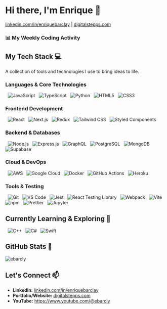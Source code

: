 # Hi there, I'm Enrique 👋

[linkedin.com/in/enriquebarclay](https://linkedin.com/in/enriquebarclay) | [digitalstepps.com](https://digitalstepps.com/)

### 📊 My Weekly Coding Activity

<!--START_SECTION:waka-->

<!--END_SECTION:waka-->

<h2>My Tech Stack 💻</h2>
<p>A collection of tools and technologies I use to bring ideas to life.</p>

### Languages & Core Technologies

<p>
  <img alt="JavaScript" src="https://img.shields.io/badge/JavaScript-F7DF1E?style=for-the-badge&logo=javascript&logoColor=black" />
  <img alt="TypeScript" src="https://img.shields.io/badge/TypeScript-3178C6?style=for-the-badge&logo=typescript&logoColor=white" />
  <img alt="Python" src="https://img.shields.io/badge/Python-3776AB?style=for-the-badge&logo=python&logoColor=white" />
  <img alt="HTML5" src="https://img.shields.io/badge/HTML5-E34F26?style=for-the-badge&logo=html5&logoColor=white" />
  <img alt="CSS3" src="https://img.shields.io/badge/CSS3-1572B6?style=for-the-badge&logo=css3&logoColor=white" />
</p>

### Frontend Development

<p>
  <img alt="React" src="https://img.shields.io/badge/React-20232A?style=for-the-badge&logo=react&logoColor=61DAFB" />
  <img alt="Next.js" src="https://img.shields.io/badge/Next.js-000000?style=for-the-badge&logo=nextdotjs&logoColor=white" />
  <img alt="Redux" src="https://img.shields.io/badge/Redux-593D88?style=for-the-badge&logo=redux&logoColor=white" />
  <img alt="Tailwind CSS" src="https://img.shields.io/badge/Tailwind_CSS-38B2AC?style=for-the-badge&logo=tailwindcss&logoColor=white" />
  <img alt="Styled Components" src="https://img.shields.io/badge/styled--components-DB7093?style=for-the-badge&logo=styled-components&logoColor=white" />
</p>

### Backend & Databases

<p>
  <img alt="Node.js" src="https://img.shields.io/badge/Node.js-339933?style=for-the-badge&logo=nodedotjs&logoColor=white" />
  <img alt="Express.js" src="https://img.shields.io/badge/Express.js-000000?style=for-the-badge&logo=express&logoColor=white" />
  <img alt="GraphQL" src="https://img.shields.io/badge/GraphQL-E10098?style=for-the-badge&logo=graphql&logoColor=white" />
  <img alt="PostgreSQL" src="https://img.shields.io/badge/PostgreSQL-316192?style=for-the-badge&logo=postgresql&logoColor=white" />
  <img alt="MongoDB" src="https://img.shields.io/badge/MongoDB-47A248?style=for-the-badge&logo=mongodb&logoColor=white" />
  <img alt="Supabase" src="https://img.shields.io/badge/Supabase-3FCF8E?style=for-the-badge&logo=supabase&logoColor=white" />
</p>

### Cloud & DevOps

<p>
  <img alt="AWS" src="https://img.shields.io/badge/Amazon_AWS-232F3E?style=for-the-badge&logo=amazon-aws&logoColor=white" />
  <img alt="Google Cloud" src="https://img.shields.io/badge/Google_Cloud-4285F4?style=for-the-badge&logo=google-cloud&logoColor=white" />
  <img alt="Docker" src="https://img.shields.io/badge/Docker-2496ED?style=for-the-badge&logo=docker&logoColor=white" />
  <img alt="GitHub Actions" src="https://img.shields.io/badge/GitHub_Actions-2088FF?style=for-the-badge&logo=github-actions&logoColor=white" />
  <img alt="Heroku" src="https://img.shields.io/badge/Heroku-430098?style=for-the-badge&logo=heroku&logoColor=white" />
</p>

### Tools & Testing

<p>
  <img alt="Git" src="https://img.shields.io/badge/Git-F05032?style=for-the-badge&logo=git&logoColor=white" />
  <img alt="VS Code" src="https://img.shields.io/badge/VS_Code-007ACC?style=for-the-badge&logo=visual-studio-code&logoColor=white" />
  <img alt="Jest" src="https://img.shields.io/badge/Jest-C21325?style=for-the-badge&logo=jest&logoColor=white" />
  <img alt="React Testing Library" src="https://img.shields.io/badge/Testing_Library-E33332?style=for-the-badge&logo=testing-library&logoColor=white" />
  <img alt="Webpack" src="https://img.shields.io/badge/Webpack-8DD6F9?style=for-the-badge&logo=webpack&logoColor=white" />
  <img alt="Vite" src="https://img.shields.io/badge/Vite-646CFF?style=for-the-badge&logo=vite&logoColor=white" />
  <img alt="npm" src="https://img.shields.io/badge/npm-CB3837?style=for-the-badge&logo=npm&logoColor=white" />
  <img alt="Prettier" src="https://img.shields.io/badge/Prettier-F7B93E?style=for-the-badge&logo=prettier&logoColor=white" />
  <img alt="Jupyter" src="https://img.shields.io/badge/Jupyter-F37626?style=for-the-badge&logo=jupyter&logoColor=white" />
</p>

## Currently Learning & Exploring 🧠

<p>
  <img alt="C++" src="https://img.shields.io/badge/C%2B%2B-00599C?style=for-the-badge&logo=cplusplus&logoColor=white" />
  <img alt="C#" src="https://img.shields.io/badge/C%23-239120?style=for-the-badge&logo=csharp&logoColor=white" />
  <img alt="Swift" src="https://img.shields.io/badge/Swift-F05138?style=for-the-badge&logo=swift&logoColor=white" />
</p>

## GitHub Stats 📑

<p align="left"> <img src="https://github-readme-stats.vercel.app/api?username=ebarcly&show_icons=true&theme=react" alt="ebarcly" />

## Let's Connect 📫

- **LinkedIn:** [linkedin.com/in/enriquebarclay](https://linkedin.com/in/enriquebarclay)
- **Portfolio/Website:** [digitalstepps.com](https://projects.digitalstepps.com/)
- **YouTube:** https://www.youtube.com/@ebarcly
